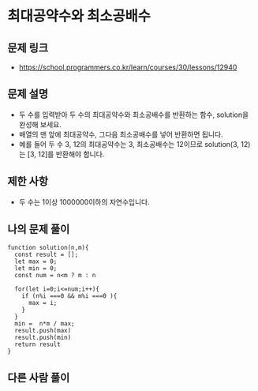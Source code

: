# 최대공약수와 최소공배수

## 문제 링크 

- https://school.programmers.co.kr/learn/courses/30/lessons/12940

## 문제 설명 

- 두 수를 입력받아 두 수의 최대공약수와 최소공배수를 반환하는 함수, solution을 완성해 보세요.
- 배열의 맨 앞에 최대공약수, 그다음 최소공배수를 넣어 반환하면 됩니다.
- 예를 들어 두 수 3, 12의 최대공약수는 3, 최소공배수는 12이므로 solution(3, 12)는 [3, 12]를 반환해야 합니다.

## 제한 사항

- 두 수는 1이상 1000000이하의 자연수입니다.

## 나의 문제 풀이
```Js
function solution(n,m){
  const result = [];
  let max = 0;
  let min = 0;
  const num = n<m ? m : n
  
  for(let i=0;i<=num;i++){
    if (n%i ===0 && m%i ===0 ){
      max = i;
    }
  }
  min =  n*m / max;
  result.push(max)
  result.push(min)
  return result
}
```
## 다른 사람 풀이

